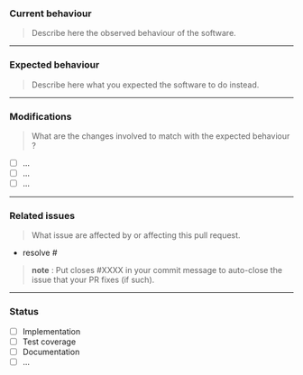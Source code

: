 ### Current behaviour

> Describe here the observed behaviour of the software.

---
### Expected behaviour

> Describe here what you expected the software to do instead.

---
### Modifications

> What are the changes involved to match with the expected behaviour ?

-  [ ] ...
-  [ ] ...
-  [ ] ...

---
### Related issues

> What issue are affected by or affecting this pull request.

- resolve #

> **note** : Put closes #XXXX in your commit message to auto-close the issue that your PR fixes (if such).

---
### Status

- [ ] Implementation
- [ ] Test coverage
- [ ] Documentation
- [ ] ...
